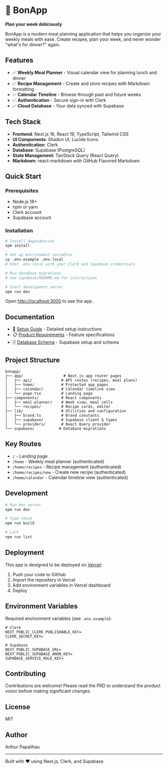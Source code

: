 # 🥗 BonApp

**Plan your week deliciously**

BonApp is a modern meal planning application that helps you organize your weekly meals with ease. Create recipes, plan your week, and never wonder "what's for dinner?" again.

## Features

- ✅ **Weekly Meal Planner** - Visual calendar view for planning lunch and dinner
- ✅ **Recipe Management** - Create and store recipes with Markdown formatting
- ✅ **Calendar Timeline** - Browse through past and future weeks
- ✅ **Authentication** - Secure sign-in with Clerk
- ✅ **Cloud Database** - Your data synced with Supabase

## Tech Stack

- **Frontend**: Next.js 16, React 19, TypeScript, Tailwind CSS
- **UI Components**: Shadcn UI, Lucide Icons
- **Authentication**: Clerk
- **Database**: Supabase (PostgreSQL)
- **State Management**: TanStack Query (React Query)
- **Markdown**: react-markdown with GitHub Flavored Markdown

## Quick Start

### Prerequisites

- Node.js 18+
- npm or yarn
- Clerk account
- Supabase account

### Installation

```bash
# Install dependencies
npm install

# Set up environment variables
cp .env.example .env.local
# Edit .env.local with your Clerk and Supabase credentials

# Run database migrations
# See supabase/README.md for instructions

# Start development server
npm run dev
```

Open [http://localhost:3000](http://localhost:3000) to see the app.

## Documentation

- 📖 [Setup Guide](./SETUP.md) - Detailed setup instructions
- 📋 [Product Requirements](./PRD.md) - Feature specifications
- 🗄️ [Database Schema](./supabase/README.md) - Supabase setup and schema

## Project Structure

```
bonapp/
├── app/                  # Next.js app router pages
│   ├── api/             # API routes (recipes, meal plans)
│   ├── home/            # Protected app pages
│   ├── calendar/        # Calendar timeline view
│   └── page.tsx         # Landing page
├── components/          # React components
│   ├── meal-planner/    # Week view, meal cells
│   └── recipes/         # Recipe cards, editor
├── lib/                 # Utilities and configuration
│   ├── brand.ts         # Brand constants
│   ├── supabase/        # Supabase client & types
│   └── providers/       # React Query provider
└── supabase/           # Database migrations
```

## Key Routes

- `/` - Landing page
- `/home` - Weekly meal planner (authenticated)
- `/home/recipes` - Recipe management (authenticated)
- `/home/recipes/new` - Create new recipe (authenticated)
- `/home/calendar` - Calendar timeline view (authenticated)

## Development

```bash
# Run dev server
npm run dev

# Type check
npm run build

# Lint
npm run lint
```

## Deployment

This app is designed to be deployed on [Vercel](https://vercel.com):

1. Push your code to GitHub
2. Import the repository in Vercel
3. Add environment variables in Vercel dashboard
4. Deploy

## Environment Variables

Required environment variables (see `.env.example`):

```env
# Clerk
NEXT_PUBLIC_CLERK_PUBLISHABLE_KEY=
CLERK_SECRET_KEY=

# Supabase
NEXT_PUBLIC_SUPABASE_URL=
NEXT_PUBLIC_SUPABASE_ANON_KEY=
SUPABASE_SERVICE_ROLE_KEY=
```

## Contributing

Contributions are welcome! Please read the PRD to understand the product vision before making significant changes.

## License

MIT

## Author

Arthur Papailhau

---

Built with ❤️ using Next.js, Clerk, and Supabase
